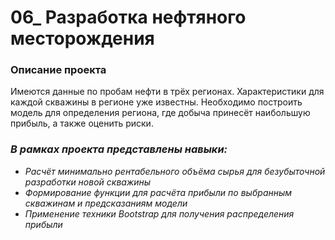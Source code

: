 # 06_ Разработка нефтяного месторождения
 
### Описание проекта
Имеются данные по пробам нефти в трёх регионах. Характеристики для каждой скважины в регионе уже известны. Необходимо построить модель для определения региона, где добыча принесёт наибольшую прибыль, а также оценить риски.


### ***В рамках проекта представлены навыки:***
- *Расчёт минимально рентабельного объёма сырья для безубыточной разработки новой скважины*
- *Формирование функции для расчёта прибыли по выбранным скважинам и предсказаниям модели* 
- *Применение техники Bootstrap для получения распределения прибыли*
